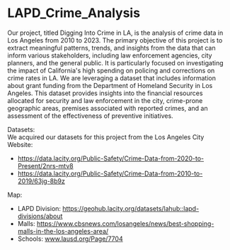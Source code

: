 # LAPD_Crime_Analysis

Our project, titled Digging Into Crime in LA, is the analysis of crime data in Los Angeles from 2010 to 2023. The primary objective of this project is to extract meaningful patterns, trends, and insights from the data that can inform various stakeholders, including law enforcement agencies, city planners, and the general public. It is particularly focused on investigating the impact of California's high spending on policing and corrections on crime rates in LA. We are leveraging a dataset that includes information about grant funding from the Department of Homeland Security in Los Angeles. This dataset provides insights into the financial resources allocated for security and law enforcement in the city, crime-prone geographic areas, premises associated with reported crimes, and an assessment of the effectiveness of preventive initiatives.

Datasets:
<br>We acquired our datasets for this project from the Los Angeles City Website:
- https://data.lacity.org/Public-Safety/Crime-Data-from-2020-to-Present/2nrs-mtv8
- https://data.lacity.org/Public-Safety/Crime-Data-from-2010-to-2019/63jg-8b9z

Map:
- LAPD Division: https://geohub.lacity.org/datasets/lahub::lapd-divisions/about
- Malls:  https://www.cbsnews.com/losangeles/news/best-shopping-malls-in-the-los-angeles-area/
- Schools: www.lausd.org/Page/7704
